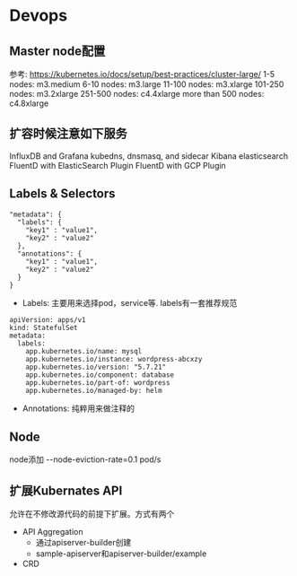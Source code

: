 # Devops
## Master node配置
参考: https://kubernetes.io/docs/setup/best-practices/cluster-large/
1-5 nodes: m3.medium
6-10 nodes: m3.large
11-100 nodes: m3.xlarge
101-250 nodes: m3.2xlarge
251-500 nodes: c4.4xlarge
more than 500 nodes: c4.8xlarge
## 扩容时候注意如下服务
InfluxDB and Grafana
kubedns, dnsmasq, and sidecar
Kibana
elasticsearch
FluentD with ElasticSearch Plugin
FluentD with GCP Plugin
## Labels & Selectors
```
"metadata": {
  "labels": {
    "key1" : "value1",
    "key2" : "value2"
  },
  "annotations": {
    "key1" : "value1",
    "key2" : "value2"
  }
}
```
- Labels: 主要用来选择pod，service等. labels有一套推荐规范
```
apiVersion: apps/v1
kind: StatefulSet
metadata:
  labels:
    app.kubernetes.io/name: mysql
    app.kubernetes.io/instance: wordpress-abcxzy
    app.kubernetes.io/version: "5.7.21"
    app.kubernetes.io/component: database
    app.kubernetes.io/part-of: wordpress
    app.kubernetes.io/managed-by: helm
```
- Annotations: 纯粹用来做注释的
## Node
node添加
--node-eviction-rate=0.1 pod/s

## 扩展Kubernates API
允许在不修改源代码的前提下扩展。方式有两个
- API Aggregation
  - 通过apiserver-builder创建
  - sample-apiserver和apiserver-builder/example
- CRD
